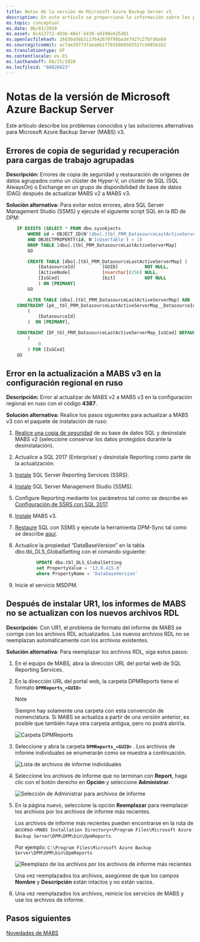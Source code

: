 ```yaml
---
title: Notas de la versión de Microsoft Azure Backup Server v3
description: En este artículo se proporciona la información sobre los problemas conocidos y las soluciones alternativas para Microsoft Azure Backup Server (MABS) v3.
ms.topic: conceptual
ms.date: 06/03/2020
ms.asset: 0c4127f2-d936-48ef-b430-a9198e425d81
ms.openlocfilehash: 26d30a56b3117642678f98ba3e7927c27bfd6a69
ms.sourcegitcommit: ac7ae29773faaa6b1f7836868565517cd48561b2
ms.translationtype: HT
ms.contentlocale: es-ES
ms.lasthandoff: 08/25/2020
ms.locfileid: "88826623"
---
```

# <a name="release-notes-for-microsoft-azure-backup-server"></a>Notas de la versión de Microsoft Azure Backup Server

Este artículo describe los problemas conocidos y las soluciones alternativas para Microsoft Azure Backup Server (MABS) v3.

## <a name="backup-and-recovery-fails-for-clustered-workloads"></a>Errores de copia de seguridad y recuperación para cargas de trabajo agrupadas

**Descripción:** Errores de copia de seguridad y restauración de orígenes de datos agrupados como un clúster de Hyper-V, un clúster de SQL (SQL AlwaysOn) o Exchange en un grupo de disponibilidad de base de datos (DAG) después de actualizar MABS v2 a MABS v3.

**Solución alternativa:** Para evitar estos errores, abra SQL Server Management Studio (SSMS) y ejecute el siguiente script SQL en la BD de DPM:

```sql
    IF EXISTS (SELECT * FROM dbo.sysobjects
        WHERE id = OBJECT_ID(N'[dbo].[tbl_PRM_DatasourceLastActiveServerMap]')
        AND OBJECTPROPERTY(id, N'IsUserTable') = 1)
        DROP TABLE [dbo].[tbl_PRM_DatasourceLastActiveServerMap]
        GO

        CREATE TABLE [dbo].[tbl_PRM_DatasourceLastActiveServerMap] (
            [DatasourceId]          [GUID]          NOT NULL,
            [ActiveNode]            [nvarchar](256) NULL,
            [IsGCed]                [bit]           NOT NULL
            ) ON [PRIMARY]
        GO

        ALTER TABLE [dbo].[tbl_PRM_DatasourceLastActiveServerMap] ADD
    CONSTRAINT [pk__tbl_PRM_DatasourceLastActiveServerMap__DatasourceId] PRIMARY KEY NONCLUSTERED
        (
            [DatasourceId]
        )  ON [PRIMARY],

    CONSTRAINT [DF_tbl_PRM_DatasourceLastActiveServerMap_IsGCed] DEFAULT
        (
            0
        ) FOR [IsGCed]
    GO
```

## <a name="upgrade-to-mabs-v3-fails-in-russian-locale"></a>Error en la actualización a MABS v3 en la configuración regional en ruso

**Descripción:** Error al actualizar de MABS v2 a MABS v3 en la configuración regional en ruso con el código **4387**.

**Solución alternativa:** Realice los pasos siguientes para actualizar a MABS v3 con el paquete de instalación de ruso:

1. [Realice una copia de seguridad](/sql/relational-databases/backup-restore/create-a-full-database-backup-sql-server#SSMSProcedure) de su base de datos SQL y desinstale MABS v2 (seleccione conservar los datos protegidos durante la desinstalación).
2. Actualice a SQL 2017 (Enterprise) y desinstale Reporting como parte de la actualización.
3. [Instale](/sql/reporting-services/install-windows/install-reporting-services#install-your-report-server) SQL Server Reporting Services (SSRS).
4. [Instale](/sql/ssms/download-sql-server-management-studio-ssms) SQL Server Management Studio (SSMS).
5. Configure Reporting mediante los parámetros tal como se describe en [Configuración de SSRS con SQL 2017](./backup-azure-microsoft-azure-backup.md#upgrade-mabs).
6. [Instale](backup-azure-microsoft-azure-backup.md) MABS v3.
7. [Restaure](/sql/relational-databases/backup-restore/restore-a-database-backup-using-ssms) SQL con SSMS y ejecute la herramienta DPM-Sync tal como se describe [aquí](/system-center/dpm/back-up-the-dpm-server?view=sc-dpm-2019#using-dpmsync).
8. Actualice la propiedad “DataBaseVersion” en la tabla dbo.tbl_DLS_GlobalSetting con el comando siguiente:

    ```sql
            UPDATE dbo.tbl_DLS_GlobalSetting
            set PropertyValue = '13.0.415.0'
            where PropertyName = 'DatabaseVersion'
    ```

9. Inicie el servicio MSDPM.

## <a name="after-installing-ur1-the-mabs-reports-arent-updated-with-new-rdl-files"></a>Después de instalar UR1, los informes de MABS no se actualizan con los nuevos archivos RDL

**Descripción**: Con UR1, el problema de formato del informe de MABS se corrige con los archivos RDL actualizados. Los nuevos archivos RDL no se reemplazan automáticamente con los archivos existentes.

**Solución alternativa**: Para reemplazar los archivos RDL, siga estos pasos:

1. En el equipo de MABS, abra la dirección URL del portal web de SQL Reporting Services.
1. En la dirección URL del portal web, la carpeta DPMReports tiene el formato **`DPMReports_<GUID>`**

    >[!NOTE]
    >Siempre hay solamente una carpeta con esta convención de nomenclatura. Si MABS se actualiza a partir de una versión anterior, es posible que también haya otra carpeta antigua, pero no podrá abrirla.

    ![Carpeta DPMReports](./media/backup-mabs-release-notes-v3/dpm-reports-folder.png)

1. Seleccione y abra la carpeta **`DPMReports_<GUID>`** . Los archivos de informe individuales se enumerarán como se muestra a continuación.

    ![Lista de archivos de informe individuales](./media/backup-mabs-release-notes-v3/individual-report-files.png)

1. Seleccione los archivos de informe que no terminan con **Report**, haga clic con el botón derecho en **Opción** y seleccione **Administrar**.

    ![Selección de Administrar para archivos de informe](./media/backup-mabs-release-notes-v3/manage-files.png)

1. En la página nuevo, seleccione la opción **Reemplazar** para reemplazar los archivos por los archivos de informe más recientes.

    Los archivos de informe más recientes pueden encontrarse en la ruta de acceso `<MABS Installation Directory>\Program Files\Microsoft Azure Backup Server\DPM\DPM\bin\DpmReports`.

    Por ejemplo: `C:\Program Files\Microsoft Azure Backup Server\DPM\DPM\bin\DpmReports`

    ![Reemplazo de los archivos por los archivos de informe más recientes](./media/backup-mabs-release-notes-v3/replace-files.png)

    Una vez reemplazados los archivos, asegúrese de que los campos **Nombre** y **Descripción** están intactos y no están vacíos.

1. Una vez reemplazados los archivos, reinicie los servicios de MABS y use los archivos de informe.

## <a name="next-steps"></a>Pasos siguientes

[Novedades de MABS](backup-mabs-whats-new-mabs.md)
